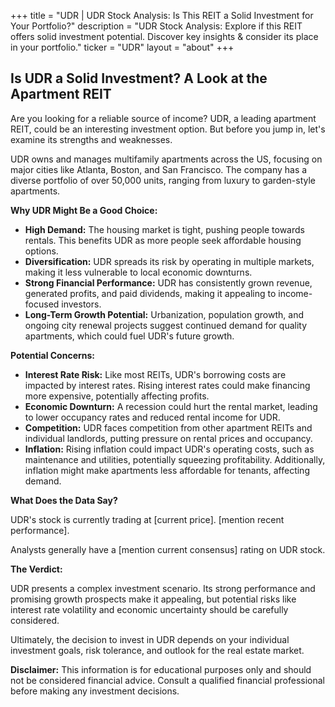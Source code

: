 +++
title = "UDR |  UDR Stock Analysis: Is This REIT a Solid Investment for Your Portfolio?"
description = "UDR Stock Analysis: Explore if this REIT offers solid investment potential. Discover key insights & consider its place in your portfolio."
ticker = "UDR"
layout = "about"
+++

        


## Is UDR a Solid Investment? A Look at the Apartment REIT

Are you looking for a reliable source of income? UDR, a leading apartment REIT, could be an interesting investment option. But before you jump in, let's examine its strengths and weaknesses.

UDR owns and manages multifamily apartments across the US, focusing on major cities like Atlanta, Boston, and San Francisco.  The company has a diverse portfolio of over 50,000 units, ranging from luxury to garden-style apartments.

**Why UDR Might Be a Good Choice:**

* **High Demand:** The housing market is tight, pushing people towards rentals. This benefits UDR as more people seek affordable housing options. 
* **Diversification:**  UDR spreads its risk by operating in multiple markets, making it less vulnerable to local economic downturns.
* **Strong Financial Performance:** UDR has consistently grown revenue, generated profits, and paid dividends, making it appealing to income-focused investors.
* **Long-Term Growth Potential:**  Urbanization, population growth, and ongoing city renewal projects suggest continued demand for quality apartments, which could fuel UDR's future growth.

**Potential Concerns:**

* **Interest Rate Risk:** Like most REITs, UDR's borrowing costs are impacted by interest rates. Rising interest rates could make financing more expensive, potentially affecting profits.
* **Economic Downturn:** A recession could hurt the rental market, leading to lower occupancy rates and reduced rental income for UDR.
* **Competition:** UDR faces competition from other apartment REITs and individual landlords, putting pressure on rental prices and occupancy.
* **Inflation:**  Rising inflation could impact UDR's operating costs, such as maintenance and utilities, potentially squeezing profitability. Additionally, inflation might make apartments less affordable for tenants, affecting demand.

**What Does the Data Say?**

UDR's stock is currently trading at [current price].  [mention recent performance].  

Analysts generally have a [mention current consensus] rating on UDR stock.

**The Verdict:**

UDR presents a complex investment scenario. Its strong performance and promising growth prospects make it appealing, but potential risks like interest rate volatility and economic uncertainty should be carefully considered. 

Ultimately, the decision to invest in UDR depends on your individual investment goals, risk tolerance, and outlook for the real estate market. 

**Disclaimer:** This information is for educational purposes only and should not be considered financial advice.  Consult a qualified financial professional before making any investment decisions. 

        